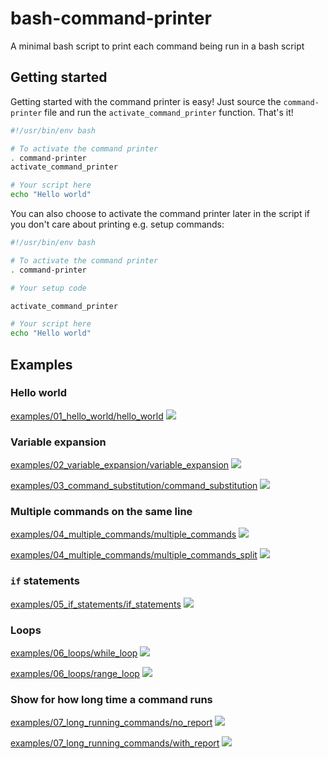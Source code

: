 # bash-command-printer
A minimal bash script to print each command being run in a bash script

## Getting started

Getting started with the command printer is easy! Just source the
`command-printer` file and run the `activate_command_printer` function. That's
it!

```bash
#!/usr/bin/env bash

# To activate the command printer
. command-printer
activate_command_printer

# Your script here
echo "Hello world"
```

You can also choose to activate the command printer later in the script if you
don't care about printing e.g. setup commands:

```bash
#!/usr/bin/env bash

# To activate the command printer
. command-printer

# Your setup code

activate_command_printer

# Your script here
echo "Hello world"
```

## Examples
### Hello world
[examples/01_hello_world/hello_world](examples/01_hello_world/hello_world)
![](examples/01_hello_world/hello_world.gif)

### Variable expansion
[examples/02_variable_expansion/variable_expansion](examples/02_variable_expansion/variable_expansion)
![](examples/02_variable_expansion/variable_expansion.gif)

[examples/03_command_substitution/command_substitution](examples/03_command_substitution/command_substitution)
![](examples/03_command_substitution/command_substitution.gif)

### Multiple commands on the same line
[examples/04_multiple_commands/multiple_commands](examples/04_multiple_commands/multiple_commands)
![](examples/04_multiple_commands/multiple_commands.gif)

[examples/04_multiple_commands/multiple_commands_split](examples/04_multiple_commands/multiple_commands_split)
![](examples/04_multiple_commands/multiple_commands_split.gif)

### `if` statements
[examples/05_if_statements/if_statements](examples/05_if_statements/if_statements)
![](examples/05_if_statements/if_statements.gif)

### Loops
[examples/06_loops/while_loop](examples/06_loops/while_loop)
![](examples/06_loops/while_loop.gif)

[examples/06_loops/range_loop](examples/06_loops/range_loop)
![](examples/06_loops/range_loop.gif)

### Show for how long time a command runs
[examples/07_long_running_commands/no_report](examples/07_long_running_commands/no_report)
![](examples/07_long_running_commands/no_report.gif)

[examples/07_long_running_commands/with_report](examples/07_long_running_commands/with_report)
![](examples/07_long_running_commands/with_report.gif)

